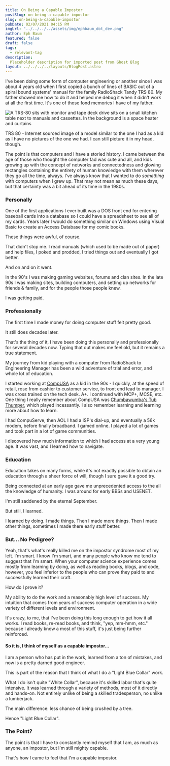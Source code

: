 ```yaml
---
title: On Being a Capable Impostor
postSlug: on-being-a-capable-impostor
slug: on-being-a-capable-impostor
pubDate: 02/07/2021 04:15 PM
imgUrl: "../../../../assets/img/ephbaum_dot_dev.png"
author: Eph Baum
featured: false
draft: false
tags:
  - relevant-tag
description:
  Placeholder description for imported post from Ghost Blog
layout: ../../../../layouts/BlogPost.astro
---
```


I've been doing some form of computer engineering or another since I was about 4 years old when I first copied a bunch of lines of BASIC out of a spiral bound systems' manual for the family RadioShack Tandy TRS 80. My father showed me how to do it and helped me debug it when it didn't work at all the first time. It's one of those fond memories I have of my father.

![A TRS-80 sits with monitor and tape deck drive sits on a small kitchen table next to manuals and cassettes. In the background is a space heater and curtains](https://via.placeholder.com/400x300/cccccc/666666?text=Image)

TRS 80 - Internet sourced image of a model similar to the one I had as a kid as I have no pictures of the one we had. I can still picture it in my head, though.

The point is that computers and I have a storied history. I came between the age of those who thought the computer fad was cute and all, and kids growing up with the concept of networks and connectedness and glowing rectangles containing the entirety of human knowledge with them wherever they go all the time, always. I've always know that I wanted to do _something_ with computers when I grew up. That may not mean as much these days, but that certainty was a bit ahead of its time in the 1980s.

### Personally

One of the first applications I ever built was a DOS front end for entering baseball cards into a database so I could have a spreadsheet to see all of my cards. Years later I would do something similar on Windows using Visual Basic to create an Access Database for my comic books.

These things were awful, of course.

That didn't stop me. I read manuals (which used to be made out of paper) and help files, I poked and prodded, I tried things out and eventually I got better.

And on and on it went.

In the 90's I was making gaming websites, forums and clan sites. In the late 90s I was making sites, building computers, and setting up networks for friends & family, and for the people those people knew.

I was getting paid.

### Professionally

The first time I made money for doing computer stuff felt pretty good.

It still does decades later.

That's the thing of it, I have been doing this personally and professionally for several decades now. Typing that out makes me feel old, but it remains a true statement.

My journey from kid playing with a computer from RadioShack to Engineering Manager has been a wild adventure of trial and error, and whole lot of education.

I started working at [CompUSA](https://en.wikipedia.org/wiki/CompUSA) as a kid in the 90s - I quickly, at the speed of retail, rose from cashier to customer service, to front end lead to manager. I was cross trained on the tech desk. A+. I continued with MCP+, MCSE, etc. One thing I really remember about CompUSA was [Chumbawumba's Tub Thumper](https://youtu.be/2H5uWRjFsGc), which played incessantly. I also remember learning and learning more about how to learn.

I had CompuServe, then AOL I had a ISP's dial-up, and eventually a 56k modem, before finally broadband. I gamed online. I played a lot of games and took part in a lot of game communities.

I discovered how much information to which I had access at a very young age. It was vast, and I learned how to navigate.

### Education

Education takes on many forms, while it's not exactly possible to obtain an education through a sheer force of will, though I sure gave it a good try.

Being connected at an early age gave me unprecedented access to the all the knowledge of humanity. I was around for early BBSs and USENET.

I'm still saddened by the eternal September.

But still, I learned.

I learned by doing. I made things. Then I made more things. Then I made other things, sometimes I made there early stuff better.

### But... No Pedigree?

Yeah, that's what's really killed me on the impostor syndrome most of my left. I'm smart. I know I'm smart, and many people who know me tend to suggest that I'm smart. When your computer science experience comes mostly from learning by doing, as well as reading books, blogs, and code, however, you feel inferior to the people who can prove they paid to and successfully learned their craft.

How do I prove it?

My ability to do the work and a reasonably high level of success. My intuition that comes from years of success computer operation in a wide variety of different levels and environment.

It's crazy, to me, that I've been doing this long enough to get how it all works. I read books, re-read books, and think, "yep, mm-hmm, etc." because I already know a most of this stuff, it's just being further reinforced.

#### **So it is, I think of myself as a capable impostor...**

I am a person who has put in the work, learned from a ton of mistakes, and now is a pretty darned good engineer.

This is part of the reason that I think of what I do a "Light Blue Collar" work.

What I do isn't quite "White Collar", because it's skilled labor that's quite intensive. It was learned through a variety of methods, most of it directly and hands-on. Not entirely unlike of being a skilled tradesperson, no unlike a lumberjack.

The main difference: less chance of being crushed by a tree.

Hence "Light Blue Collar".

### The Point?

The point is that I have to constantly remind myself that I am, as much as anyone, an impostor, but I'm still mighty capable.

That's how I came to feel that I'm a capable impostor.
